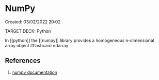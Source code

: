 # NumPy 
Created: 03/02/2022 20:02 

TARGET DECK: Python

In [[python]] the [[numpy]]  library provides  a homogeneous n-dimensional array object #flashcard 
ndarray
<!--ID: 1643932480685-->


## References 
1. [numpy documentation](https://numpy.org/doc/stable/user/absolute_beginners.html)